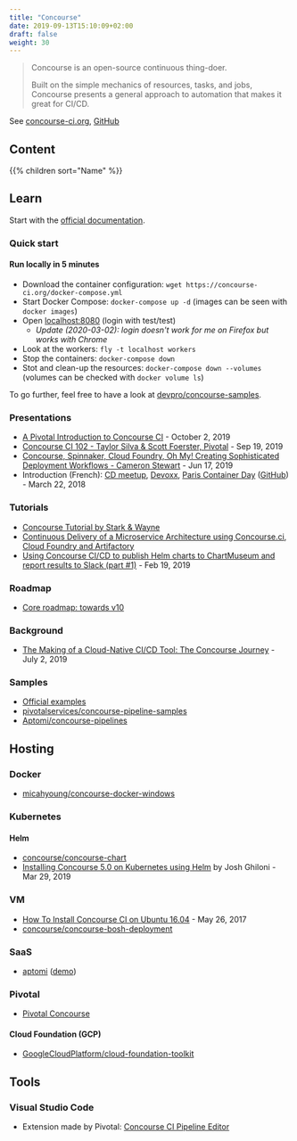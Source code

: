 ```yaml
---
title: "Concourse"
date: 2019-09-13T15:10:09+02:00
draft: false
weight: 30
---
```


> Concourse is an open-source continuous thing-doer.
>
> Built on the simple mechanics of resources, tasks, and jobs, Concourse presents a general approach to automation that makes it great for CI/CD.

See [concourse-ci.org](https://concourse-ci.org/), [GitHub](https://github.com/concourse/concourse)

## Content

{{% children sort="Name" %}}

## Learn

Start with the [official documentation](https://concourse-ci.org/docs.html).

### Quick start

#### Run locally in 5 minutes

- Download the container configuration: `wget https://concourse-ci.org/docker-compose.yml`
- Start Docker Compose: `docker-compose up -d` (images can be seen with `docker images`)
- Open [localhost:8080](http://localhost:8080/) (login with test/test)
  - _Update (2020-03-02): login doesn't work for me on Firefox but works with Chrome_
- Look at the workers:  `fly -t localhost workers`
- Stop the containers: `docker-compose down`
- Stot and clean-up the resources: `docker-compose down --volumes` (volumes can be checked with `docker volume ls`)

To go further, feel free to have a look at [devpro/concourse-samples](https://github.com/devpro/concourse-samples).

### Presentations

- [A Pivotal Introduction to Concourse CI](https://www.youtube.com/watch?v=0bi_EWzhPvs&amp=&feature=youtu.be) - October 2, 2019
- [Concourse CI 102 - Taylor Silva & Scott Foerster, Pivotal](https://www.youtube.com/watch?v=H-4pvC7t2AI) - Sep 19, 2019
- [Concourse, Spinnaker, Cloud Foundry, Oh My! Creating Sophisticated Deployment Workflows - Cameron Stewart](https://www.slideshare.net/Pivotal/concourse-spinnaker-cloud-foundry-oh-my-creating-sophisticated-deployment-workflows-cameron-stewart) - Jun 17, 2019
- Introduction (French): [CD meetup](https://www.youtube.com/watch?v=IytJAamVdCs), [Devoxx](https://www.youtube.com/watch?v=moiSC3gmCew), [Paris Container Day](https://www.youtube.com/watch?v=Qv9FsIlyN-U) ([GitHub](https://github.com/Kehrlann/concourse-demo)) - March 22, 2018

### Tutorials

- [Concourse Tutorial by Stark & Wayne](https://concoursetutorial.com/)
- [Continuous Delivery of a Microservice Architecture using Concourse.ci, Cloud Foundry and Artifactory](https://specify.io/how-tos/concourse-ci-continious-integration-and-delivery-of-microservices)
- [Using Concourse CI/CD to publish Helm charts to ChartMuseum and report results to Slack (part #1)](https://medium.com/aptomi/using-concourse-ci-cd-to-publish-helm-charts-to-chartmuseum-and-report-results-to-slack-part-1-19d64dc7394b) - Feb 19, 2019

### Roadmap

- [Core roadmap: towards v10](https://blog.concourse-ci.org/core-roadmap-towards-v10/)

### Background

- [The Making of a Cloud-Native CI/CD Tool: The Concourse Journey](https://content.pivotal.io/blog/the-making-of-a-cloud-native-ci-cd-tool-the-concourse-journey) - July 2, 2019

### Samples

- [Official examples](https://concourse-ci.org/examples.html)
- [pivotalservices/concourse-pipeline-samples](https://github.com/pivotalservices/concourse-pipeline-samples)
- [Aptomi/concourse-pipelines](https://github.com/Aptomi/concourse-pipelines)

## Hosting

### Docker

- [micahyoung/concourse-docker-windows](https://github.com/micahyoung/concourse-docker-windows)

### Kubernetes

#### Helm

- [concourse/concourse-chart](https://github.com/concourse/concourse-chart)
- [Installing Concourse 5.0 on Kubernetes using Helm](https://medium.com/concourse-ci/installing-concourse-5-0-on-pivotal-container-service-using-helm-9f20e4e1b8bf) by Josh Ghiloni - Mar 29, 2019

### VM

- [How To Install Concourse CI on Ubuntu 16.04](https://www.digitalocean.com/community/tutorials/how-to-install-concourse-ci-on-ubuntu-16-04) - May 26, 2017
- [concourse/concourse-bosh-deployment](https://github.com/concourse/concourse-bosh-deployment)

### SaaS

- [aptomi](https://aptomi.io/) ([demo](https://cd.demo.aptomi.io/))

### Pivotal

- [Pivotal Concourse](https://docs.pivotal.io/p-concourse/v5/)

#### Cloud Foundation (GCP)

- [GoogleCloudPlatform/cloud-foundation-toolkit](https://github.com/GoogleCloudPlatform/cloud-foundation-toolkit/tree/master/infra)

## Tools

### Visual Studio Code

- Extension made by Pivotal: [Concourse CI Pipeline Editor](https://marketplace.visualstudio.com/items?itemName=Pivotal.vscode-concourse)
